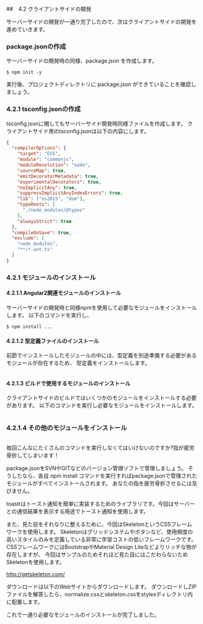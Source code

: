 ##　4.2 クライアントサイドの開発

サーバーサイドの開発が一通り完了したので、次はクライアントサイドの開発を進めていきます。


### package.jsonの作成

サーバーサイドの開発時の同様、package.json を作成します。

```shell
$ npm init -y
```

実行後、プロジェクトディレクトリに package.json ができていることを確認しましょう。


### 4.2.1 tsconfig.jsonの作成

tsconfig.jsonに関してもサーバーサイド開発時同様ファイルを作成します。
クライアントサイド用のtsconfig.jsonは以下の内容にします。

```json
{
  "compilerOptions": {
    "target": "ES5",
    "module": "commonjs",
    "moduleResolution": "node",
    "sourceMap": true,
    "emitDecoratorMetadata": true,
    "experimentalDecorators": true,
    "noImplicitAny": true,
    "suppressImplicitAnyIndexErrors": true,
    "lib": ["es2015", "dom"],
    "typeRoots": [
      "./node_modules/@types"
    ],
    "alwaysStrict": true
  },
  "compileOnSave": true,
  "exclude": [
    "node_modules",
    "**/*-aot.ts"
  ]
}
```


### 4.2.1 モジュールのインストール


#### 4.2.1.1 Angular2関連モジュールのインストール

サーバーサイドの開発時と同様npmを使用して必要なモジュールをインストールします。
以下のコマンドを実行し、

```shell
$ npm install ...
```

#### 4.2.1.2 型定義ファイルのインストール

前節でインストールしたモジュールの中には、型定義を別途準備する必要があるモジュールが存在するため、
型定義をインストールします。

```shell

```


#### 4.2.1.3 ビルドで使用するモジュールのインストール

クライアントサイドのビルドではいくつかのモジュールをインストールする必要があります。
以下のコマンドを実行し必要なモジュールをインストールします。

```shell

```



### 4.2.1.4 その他のモジュールをインストール


```shell

```

<div>
毎回こんなにたくさんのコマンドを実行しなくてはいけないのですか?指が疲労骨折してしまいます！


package.jsonをSVNやGITなどのバージョン管理ソフトで管理しましょう。
そうしたなら、各自 npm install コマンドを実行すればpackage.jsonで管理されたモジュールがすべてインストールされます。
あなたの指を疲労骨折させるには及びません。

</div>



toastrはトースト通知を簡単に実装するためのライブラリです。今回はサーバーとの通信結果を表示する用途でトースト通知を使用します。


また、見た目をそれなりに整えるために、今回はSkeletonというCSSフレームワークを使用します。
Skeletonはグリッドシステムやボタンなど、使用頻度の高いスタイルのみを定義している非常に学習コストの低いフレームワークです。
CSSフレームワークにはBootstrapやMaterial Design Liteなどよりリッチな物が存在しますが、
今回はサンプルのためそれほど見た目にはこだわらないためSkeletonを使用します。


http://getskeleton.com/


ダウンロードは以下のWebサイトからダウンロードします。
ダウンロードしZIPファイルを解答したら、normalize.cssとskeleton.cssをstylesディレクトリ内に配置します。

これで一通り必要なモジュールのインストールが完了しました。




